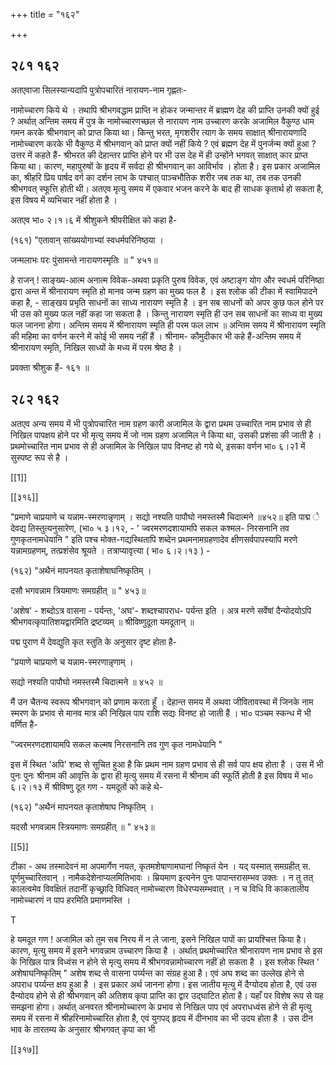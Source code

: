 +++
title = "१६२"

+++


## २८१ १६२
अतएवाजा सिलस्यान्यदापि पुत्रोपचारितं नारायण-नाम गृह्णतः- 

नामोच्चारण किये थे । तथापि श्रीभगवद्धाम प्राप्ति न होकर जन्मान्तर में ब्राह्मण देह की प्राप्ति उनकी क्यों हुई ? अर्थात् अन्तिम समय में पुत्र के नामोच्चारणच्छल से नारायण नाम उच्चारण करके अजामिल वैकुण्ठ धाम गमन करके श्रीभगवान् को प्राप्त किया था। किन्तु भरत, मृगशरीर त्याग के समय साक्षात् श्रीनारायणादि नामोच्चारण करके भी वैकुण्ठ में श्रीभगवान् को प्राप्त क्यों नहीं किये ? एवं ब्रह्मण देह में पुनर्जन्म क्यों हुआ ? उत्तर में कहते हैं- श्रीभरत की देहान्तर प्राप्ति होने पर भी उस देह में ही उन्होंने भगवत् साक्षात् कार प्राप्त किया था। कारण, महापुरुषों के हृदय में सर्वदा ही श्रीभगवान् का आविर्भाव । होता है। इस प्रकार अजामिल का, श्रीहरि प्रिय पार्षद वर्ग का दर्शन लाभ के पश्चात् पाञ्चभौतिक शरीर जब तक था, तब तक उनकी श्रीभगवत् स्फूत्ति होती थी। अतएव मृत्यु समय में एकवार भजन करने के बाद ही साधक कृतार्थ हो सकता है, इस विषय में व्यभिचार नहीं होता है । 

अतएव भा० २।१।६ में श्रीशुकने श्रीपरीक्षित को कहा है- 

(१६१) "एतावान् सांख्ययोगाभ्यां स्वधर्मपरिनिष्ठया । 

जन्मलाभः परः पुंसामन्ते नारायणस्मृतिः ॥ " ४५१॥ 

हे राजन् ! साङ्ख्य-आत्म अनात्म विवेक-अथवा प्रकृति पुरुष विवेक, एवं अष्टाङ्ग योग और स्वधर्म परिनिष्ठा द्वारा अन्त में श्रीनारायण स्मृति हो मानव जन्म ग्रहण का मुख्य फल है । इस श्लोक की टीका में स्वामिपादने कहा है, - साङ्खय प्रभृति साधनों का साध्य नारायण स्मृति है । इन सब साधनों को अपर कुछ फल होने पर भी उस को मुख्य फल नहीं कहा जा सकता है । किन्तु नारायण स्मृति ही उन सब साधनों का साध्य वा मुख्य फल जानना होगा। अन्तिम समय में श्रीनारायण स्मृति ही परम फल लाभ ॥ अन्तिम समय में श्रीनारायण स्मृति की महिमा का वर्णन करने में कोई भी समय नहीं हैं । श्रीनाम- कौमुदीकार भी कहे हैं-अन्तिम समय में श्रीनारायण स्मृति, निखिल साध्यों के मध्य में परम श्रेष्ठ है । 

प्रवक्ता श्रीशुक हैं- १६१ ॥ 


## २८२ १६२
अतएव अन्य समय में भी पुत्रोपचारित नाम ग्रहण कारी अजामिल के द्वारा प्रथम उच्चारित नाम प्रभाव से ही निखिल पापक्षय होने पर भी मृत्यु समय में जो नाम ग्रहण अजामिल ने किया था, उसकी प्रशंसा की जाती है । प्रथमोच्चारित नाम प्रभाव से ही अजामिल के निखिल पाप विनष्ट हो गये थे, इसका वर्णन भा० ६।२1 में सुस्पष्ट रूप से है । 

[[1]]

[[३१६]] 

"प्रमाणे चाप्रयाणे च यन्नाम-स्मरणान्नृणाम् । सद्यो नश्यति पापौघो नमस्तस्मै चिदात्मने ॥४५२॥ इति पाद्म े देवद्य तिस्तुत्यनुसारेण, (भा० ५ ३।१२, - ' ज्वरमरणदशायामपि सकल कश्मल- निरसनानि तव गुणकृतनामधेयानि " इति पश्च मोक्त-गद्यस्थितापि शब्देन प्रथमनामग्रहणादेव क्षीणसर्वपापस्यापि मरणे यन्नामग्रहणम्, तत्प्रशंसेव श्रूयते । तत्राप्यावृत्त्या ( भा० ६।२।१३ ) - 

(१६२) "अथैनं मापनयत कृताशेषाघनिष्कृतिम् । 

दसौ भगवन्नाम त्रियमाणः समग्रहीत् ॥ " ४५३॥ 

'अशेष' - शब्दोऽत्र वासना - पर्यन्तः, 'अघ'- शब्दश्चापराध- पर्यन्त इति । अत्र मरणे सर्वेषां दैन्योदयोऽपि श्रीभगवत्कृपातिशयद्वारमिति द्रष्टव्यम् ॥ श्रीविष्णुदूता यमदूतान् ॥ 

पद्म पुराण में देवद्युति कृत स्तुति के अनुसार दृष्ट होता है- 

"प्रयाणे चाप्रयाणे च यन्नाम-स्मरणान्नृणाम् । 

सद्यो नश्यति पापौघो नमस्तस्मै चिदात्मने ॥ ४५२ ॥ 

मैं उन चैतन्य स्वरूप श्रीभगवान् को प्रणाम करता हूँ । देहान्त समय में अथवा जीवितावस्था में जिनके नाम स्मरण के प्रभाव से मानव मात्र की निखिल पाप राशि सद्यः विनष्ट हो जाती हैं । भा० पञ्चम स्कन्ध में भी वर्णित है- 

"ज्वरमरणदशायामपि सकल कल्मष निरसनानि तव गुण कृत नामधेयानि " 

इस में स्थित 'अपि' शब्द से सूचित हुआ है कि प्रथम नाम ग्रहण प्रभाव से ही सर्व पाप क्षय होता है । उस में भी पुनः पुनः श्रीनाम की आवृत्ति के द्वारा ही मृत्यु समय में रसना में श्रीनाम की स्फूर्ति होती है इस विषय में भा० ६।२।१३ में श्रीविष्णु दूत गण - यमदूतों को कहे थे- 

(१६२) "अथैनं मापनयत कृताशेषाघ निष्कृतिम् । 

यदसौ भगवन्नाम स्त्रियमाणः समग्रहीत् ॥ " ४५३॥ 

[[5]]

टीका - अथ तस्मादेवनं मा अपमार्गेण नयत, कृतमशेषाणामघानां निष्कृतं येन । यद् यस्मात् समग्रहीत् स. पूर्णमुच्चारितवान् । नामैकदेशेनाप्यलमितिभावः । म्रियमाण इत्यनेन पुनः पापान्तरासम्भव उक्तः । न तु तत् कालत्वमेव विवक्षितं तदानीं कृच्छ्रादि विधिवत् नामोच्चारण विधेरप्यसम्भवात् । न च विधि वि काकतालीय नामोच्चारणं न पाप हरमिति प्रमाणमस्ति । 

T 

हे यमदूत गण ! अजामिल को तुम सब निरय में न ले जाना, इसने निखिल पापों का प्रायश्चित्त किया है। कारण, मृत्यु समय में इसने भगवन्नाम उच्चारण किया है । अर्थात् प्रथमोच्चारित श्रीनारायण नाम प्रभाव से इस के निखिल पात्र विध्वंस न होने से मृत्यु समय में श्रीभगवन्नामोच्चारण नहीं हो सकता है । इस श्लोक स्थित ' अशेषाघनिष्कृतिम् " अशेष शब्द से वासना पर्य्यन्त का संग्रह हुआ है। एवं अघ शब्द का उल्लेख होने से अपराध पर्य्यन्त क्षय हुआ है । इस प्रकार अर्थ जानना होगा। इस जातीय मृत्यु में दैग्योदय होता है, एवं उस दैन्योदय होने से ही श्रीभगवान् की अतिशय कृपा प्राप्ति का द्वार उद्घाटित होता है। यहाँ पर विशेष रूप से यह समझना होगा। अर्थात् अनवरत श्रीनामोच्चारण के प्रभाव से निखिल पाप एवं अपराधध्वंस होने से ही मृत्यु समय में रसना में श्रीहरिनामोच्चारित होता है, एवं युगपद् हृदय में दीनभाव का भी उदय होता है । उस दीन भाव के तारतम्य के अनुसार श्रीभगवत् कृपा का भी 



[[३१७]]
